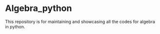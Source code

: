 # Algebra_python
This repository is for maintaining and showcasing all the codes for algebra in python.
